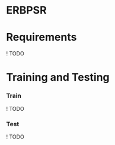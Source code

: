 # ERBPSR   
# Requirements   
! TODO
# Training and Testing   
### Train   
! TODO
### Test   
! TODO

